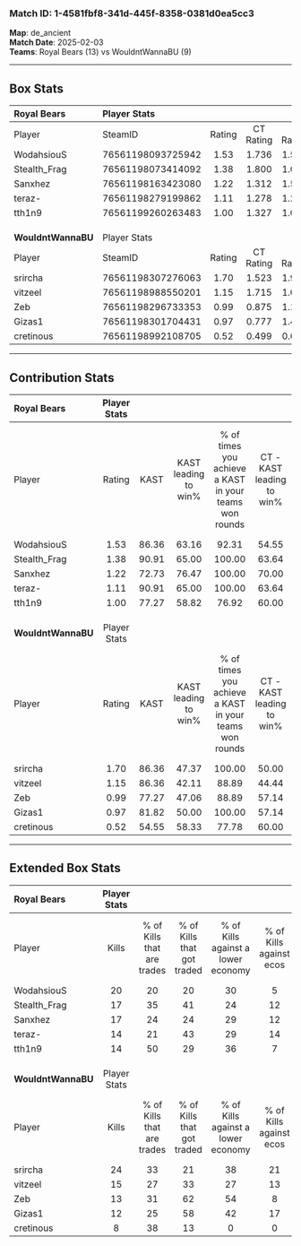 ### Match ID: 1-4581fbf8-341d-445f-8358-0381d0ea5cc3  
**Map**: de_ancient  
**Match Date**: 2025-02-03  
**Teams**: Royal Bears (13) vs WouldntWannaBU (9)  

---  

## Box Stats  

| **Royal Bears**    | Player Stats      |        |           |          |       |       |       |         |        |      |     |
| :- | :- | :-: | :-: | :-: | :-: | :-: | :-: | :-: | :-: | :-: | :-: |
| Player             | SteamID           | Rating | CT Rating | T Rating | KAST  |  ADR  | Kills | Assists | Deaths | K/D  | HS% |
| WodahsiouS         | 76561198093725942 |  1.53  |   1.736   |  1.558   | 86.36 | 98.5  |  20   |    7    |   12   | 1.67 | 45  |
| Stealth_Frag       | 76561198073414092 |  1.38  |   1.800   |  1.079   | 90.91 | 83.1  |  17   |    7    |   13   | 1.31 | 52  |
| Sanxhez            | 76561198163423080 |  1.22  |   1.312   |  1.517   | 72.73 | 93.0  |  17   |    5    |   15   | 1.13 | 70  |
| teraz-             | 76561198279199862 |  1.11  |   1.278   |  1.242   | 90.91 | 53.5  |  14   |    5    |   15   | 0.93 | 35  |
| tth1n9             | 76561199260263483 |  1.00  |   1.327   |  1.035   | 77.27 | 72.9  |  14   |    5    |   18   | 0.78 | 85  |
|                    |                   |        |           |          |       |       |       |         |        |      |     |
|                    |                   |        |           |          |       |       |       |         |        |      |     |
|                    |                   |        |           |          |       |       |       |         |        |      |     |
| **WouldntWannaBU** | Player Stats      |        |           |          |       |       |       |         |        |      |     |
| Player             | SteamID           | Rating | CT Rating | T Rating | KAST  |  ADR  | Kills | Assists | Deaths | K/D  | HS% |
| srircha            | 76561198307276063 |  1.70  |   1.523   |  1.984   | 86.36 | 110.5 |  24   |    5    |   13   | 1.85 | 58  |
| vitzeel            | 76561198988550201 |  1.15  |   1.715   |  1.037   | 86.36 | 85.5  |  15   |    7    |   18   | 0.83 | 46  |
| Zeb                | 76561198296733353 |  0.99  |   0.875   |  1.169   | 77.27 | 75.2  |  13   |   10    |   18   | 0.72 | 23  |
| Gizas1             | 76561198301704431 |  0.97  |   0.777   |  1.403   | 81.82 | 74.0  |  12   |    4    |   17   | 0.71 | 58  |
| cretinous          | 76561198992108705 |  0.52  |   0.499   |  0.675   | 54.55 | 47.3  |   8   |    2    |   17   | 0.47 | 50  |
---  

## Contribution Stats  

| **Royal Bears**    | Player Stats |       |                      |                                                        |                           |                                                             |                          |                                                            |
| :- | :-: | :-: | :-: | :-: | :-: | :-: | :-: | :-: |
| Player             |    Rating    | KAST  | KAST leading to win% | % of times you achieve a KAST in your teams won rounds | CT - KAST leading to win% | CT - % of times you achieve a KAST in your teams won rounds | T - KAST leading to win% | T - % of times you achieve a KAST in your teams won rounds |
| WodahsiouS         |     1.53     | 86.36 |        63.16         |                         92.31                          |           54.55           |                            85.71                            |          75.00           |                           100.00                           |
| Stealth_Frag       |     1.38     | 90.91 |        65.00         |                         100.00                         |           63.64           |                           100.00                            |          66.67           |                           100.00                           |
| Sanxhez            |     1.22     | 72.73 |        76.47         |                         100.00                         |           70.00           |                           100.00                            |          85.71           |                           100.00                           |
| teraz-             |     1.11     | 90.91 |        65.00         |                         100.00                         |           63.64           |                           100.00                            |          66.67           |                           100.00                           |
| tth1n9             |     1.00     | 77.27 |        58.82         |                         76.92                          |           60.00           |                            85.71                            |          57.14           |                           66.67                            |
|                    |              |       |                      |                                                        |                           |                                                             |                          |                                                            |
|                    |              |       |                      |                                                        |                           |                                                             |                          |                                                            |
|                    |              |       |                      |                                                        |                           |                                                             |                          |                                                            |
| **WouldntWannaBU** | Player Stats |       |                      |                                                        |                           |                                                             |                          |                                                            |
| Player             |    Rating    | KAST  | KAST leading to win% | % of times you achieve a KAST in your teams won rounds | CT - KAST leading to win% | CT - % of times you achieve a KAST in your teams won rounds | T - KAST leading to win% | T - % of times you achieve a KAST in your teams won rounds |
| srircha            |     1.70     | 86.36 |        47.37         |                         100.00                         |           50.00           |                           100.00                            |          45.45           |                           100.00                           |
| vitzeel            |     1.15     | 86.36 |        42.11         |                         88.89                          |           44.44           |                           100.00                            |          40.00           |                           80.00                            |
| Zeb                |     0.99     | 77.27 |        47.06         |                         88.89                          |           57.14           |                           100.00                            |          40.00           |                           80.00                            |
| Gizas1             |     0.97     | 81.82 |        50.00         |                         100.00                         |           57.14           |                           100.00                            |          45.45           |                           100.00                           |
| cretinous          |     0.52     | 54.55 |        58.33         |                         77.78                          |           60.00           |                            75.00                            |          57.14           |                           80.00                            |
---  

## Extended Box Stats  

| **Royal Bears**    | Player Stats |                            |                            |                                    |                         |                              |                                 |        |                             |                                     |                          |                               |                            |
| :- | :-: | :-: | :-: | :-: | :-: | :-: | :-: | :-: | :-: | :-: | :-: | :-: | :-: |
| Player             |    Kills     | % of Kills that are trades | % of Kills that got traded | % of Kills against a lower economy | % of Kills against ecos | % of Kills that are flawless | % of Kills that are close duels | Deaths | % of Deaths that get traded | % of Deaths against a lower economy | % of Deaths against ecos | % of Deaths that are flawless | % of Deaths that are close |
| WodahsiouS         |      20      |             20             |             20             |                 30                 |            5            |              65              |               10                |   12   |             50              |                 25                  |            8             |              75               |             0              |
| Stealth_Frag       |      17      |             35             |             41             |                 24                 |           12            |              41              |                6                |   13   |             31              |                 31                  |            8             |              46               |             23             |
| Sanxhez            |      17      |             24             |             24             |                 29                 |           12            |              65              |               24                |   15   |             20              |                 27                  |            7             |              33               |             7              |
| teraz-             |      14      |             21             |             43             |                 29                 |           14            |              43              |                0                |   15   |             40              |                 27                  |            7             |              73               |             0              |
| tth1n9             |      14      |             50             |             29             |                 36                 |            7            |              64              |                0                |   18   |             44              |                 33                  |            11            |              67               |             11             |
|                    |              |                            |                            |                                    |                         |                              |                                 |        |                             |                                     |                          |                               |                            |
|                    |              |                            |                            |                                    |                         |                              |                                 |        |                             |                                     |                          |                               |                            |
|                    |              |                            |                            |                                    |                         |                              |                                 |        |                             |                                     |                          |                               |                            |
| **WouldntWannaBU** | Player Stats |                            |                            |                                    |                         |                              |                                 |        |                             |                                     |                          |                               |                            |
| Player             |    Kills     | % of Kills that are trades | % of Kills that got traded | % of Kills against a lower economy | % of Kills against ecos | % of Kills that are flawless | % of Kills that are close duels | Deaths | % of Deaths that get traded | % of Deaths against a lower economy | % of Deaths against ecos | % of Deaths that are flawless | % of Deaths that are close |
| srircha            |      24      |             33             |             21             |                 38                 |           21            |              63              |                0                |   13   |             23              |                 15                  |            0             |              54               |             8              |
| vitzeel            |      15      |             27             |             33             |                 27                 |           13            |              53              |               20                |   18   |             44              |                 17                  |            0             |              61               |             11             |
| Zeb                |      13      |             31             |             62             |                 54                 |            8            |              62              |               15                |   18   |             17              |                 28                  |            6             |              61               |             6              |
| Gizas1             |      12      |             25             |             58             |                 42                 |           17            |              67              |                8                |   17   |             41              |                 29                  |            6             |              53               |             12             |
| cretinous          |      8       |             38             |             13             |                 0                  |            0            |              25              |                0                |   17   |             18              |                 18                  |            0             |              53               |             6              |
